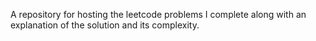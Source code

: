 A repository for hosting the leetcode problems I complete along with an explanation of the solution and its complexity.
